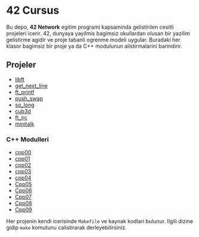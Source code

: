 # 42 Cursus

Bu depo, **42 Network** egitim programi kapsaminda gelistirilen cesitli projeleri icerir. 42, dunyaya yayilmis bagimsiz okullardan olusan bir yazilim gelistirme agidir ve proje tabanli ogrenme modeli uygular. Buradaki her klasor bagimsiz bir proje ya da C++ modulunun alistirmalarini barindirir.

## Projeler
- [libft](./libft)
- [get_next_line](./get_next_line)
- [ft_printf](./ft_printf)
- [push_swap](./push_swap)
- [so_long](./so_long)
- [cub3d](./cub3d)
- [ft_irc](./ft_irc)
- [minitalk](./minitalk)

### C++ Modulleri
- [cpp00](./cpp00)
- [cpp01](./cpp01)
- [cpp02](./cpp02)
- [cpp03](./cpp03)
- [cpp04](./cpp04)
- [Cpp05](./Cpp05)
- [Cpp06](./Cpp06)
- [Cpp07](./Cpp07)
- [Cpp08](./Cpp08)
- [Cpp09](./Cpp09)

Her projenin kendi icerisinde `Makefile` ve kaynak kodlari bulunur. Ilgili dizine gidip `make` komutunu calistirarak derleyebilirsiniz.
